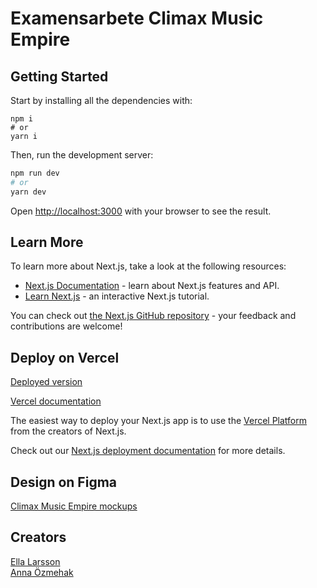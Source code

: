 # Examensarbete Climax Music Empire

## Getting Started
Start by installing all the dependencies with:
```
npm i
# or
yarn i
```
Then, run the development server:

```bash
npm run dev
# or
yarn dev
```

Open [http://localhost:3000](http://localhost:3000) with your browser to see the result.


## Learn More

To learn more about Next.js, take a look at the following resources:

- [Next.js Documentation](https://nextjs.org/docs) - learn about Next.js features and API.
- [Learn Next.js](https://nextjs.org/learn) - an interactive Next.js tutorial.

You can check out [the Next.js GitHub repository](https://github.com/vercel/next.js/) - your feedback and contributions are welcome!

## Deploy on Vercel
[Deployed version](https://climax-music-empire.vercel.app/)

[Vercel documentation](https://vercel.com/docs)

The easiest way to deploy your Next.js app is to use the [Vercel Platform](https://vercel.com/new?utm_medium=default-template&filter=next.js&utm_source=create-next-app&utm_campaign=create-next-app-readme) from the creators of Next.js.

Check out our [Next.js deployment documentation](https://nextjs.org/docs/deployment) for more details.

## Design on Figma
[Climax Music Empire mockups](https://www.figma.com/file/dL8h4dsqFYljrdNj5KD43d/Climax-Music-Empire?node-id=1%3A105&t=L4CcIy8kave0CZTd-0)

## Creators
[Ella Larsson](https://github.com/EllaMiri)  
[Anna Özmehak](https://github.com/A-Ozmehak)